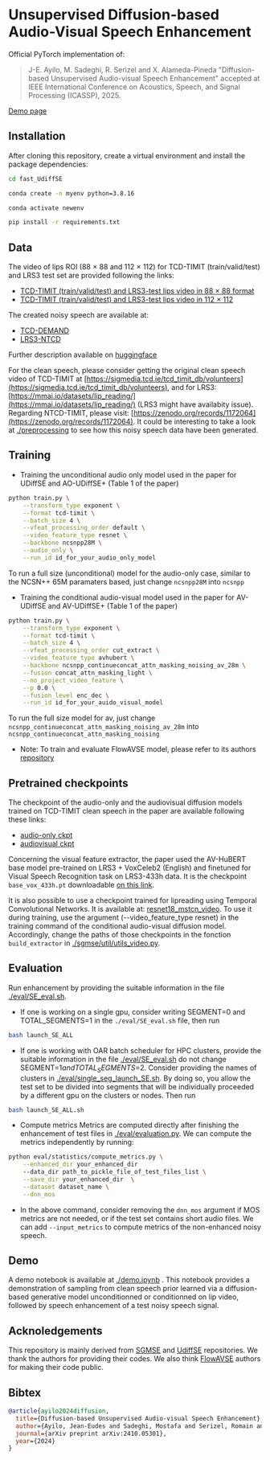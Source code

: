 # Unsupervised Diffusion-based Audio-Visual Speech Enhancement

Official PyTorch implementation of:

> J-E. Ayilo, M. Sadeghi, R. Serizel and X. Alameda-Pineda "Diffusion-based Unsupervised Audio-visual Speech Enhancement" accepted at IEEE International Conference on Acoustics, Speech, and Signal Processing (ICASSP), 2025.

[Demo page](https://jeaneudesayilo.github.io/fast_UdiffSE/)

## Installation

After cloning this repository, create a virtual environment and install the package dependencies:

```bash
cd fast_UdiffSE

conda create -n myenv python=3.8.16

conda activate newenv

pip install -r requirements.txt
```

## Data

The video of lips ROI (88 × 88 and 112 × 112) for TCD-TIMIT (train/valid/test) and LRS3 test set are provided following the links: 

- [TCD-TIMIT (train/valid/test) and LRS3-test lips video in 88 $\times$ 88 format](https://huggingface.co/jeaneudesAyilo/files_for_fast_UdiffSE/resolve/main/CROPPED_MOUTH_ldmark_48_68_size_88_88.tar.gz)   
- [TCD-TIMIT (train/valid/test) and LRS3-test lips video in 112 $\times$ 112](https://huggingface.co/jeaneudesAyilo/files_for_fast_UdiffSE/resolve/main/CROPPED_MOUTH_ldmark_28_68_size_112_112.tar.gz)

The created noisy speech are available at:

- [TCD-DEMAND](https://huggingface.co/jeaneudesAyilo/files_for_fast_UdiffSE/resolve/main/TCD_DEMAND.tar.gz)
- [LRS3-NTCD](https://huggingface.co/jeaneudesAyilo/files_for_fast_UdiffSE/resolve/main/LRS3_NTCD.tar.gz)

Further description available on [huggingface](https://huggingface.co/jeaneudesAyilo/files_for_fast_UdiffSE)

For the clean speech, please consider getting the original clean speech video of TCD-TIMIT at [https://sigmedia.tcd.ie/tcd_timit_db/volunteers](https://sigmedia.tcd.ie/tcd_timit_db/volunteers), and for LRS3: [https://mmai.io/datasets/lip_reading/](https://mmai.io/datasets/lip_reading/) (LRS3 might have availabity issue).
Regarding NTCD-TIMIT, please visit: [https://zenodo.org/records/1172064](https://zenodo.org/records/1172064).
It could be interesting to take a look at [./preprocessing](./preprocessing) to see how this noisy speech data have been generated.

## Training

- Training the unconditional audio only model used in the paper for UDiffSE and AO-UDiffSE+ (Table 1 of the paper)

```bash
python train.py \
	--transform_type exponent \
	--format tcd-timit \
	--batch_size 4 \
	--vfeat_processing_order default \
	--video_feature_type resnet \
	--backbone ncsnpp28M \
	--audio_only \
	--run_id id_for_your_audio_only_model
```

To run a full size (unconditional) model for the audio-only case, similar to the NCSN++ 65M paramaters based, just change `ncsnpp28M` into `ncsnpp`

- Training the conditional audio-visual model used in the paper for AV-UDiffSE and AV-UDiffSE+ (Table 1 of the paper)


```bash
python train.py \
	--transform_type exponent \
	--format tcd-timit \
	--batch_size 4 \
	--vfeat_processing_order cut_extract \
	--video_feature_type avhubert \
	--backbone ncsnpp_continueconcat_attn_masking_noising_av_28m \
	--fusion concat_attn_masking_light \
	--no_project_video_feature \
	--p 0.0 \
	--fusion_level enc_dec \
	--run_id id_for_your_auido_visual_model
```


To run the full size model for av, just change `ncsnpp_continueconcat_attn_masking_noising_av_28m` into `ncsnpp_continueconcat_attn_masking_noising`


- Note: To train and evaluate FlowAVSE model, please refer to its authors [repository](https://github.com/kaistmm/FlowAVSE)


## Pretrained checkpoints
 
The checkpoint of the audio-only and the audiovisual diffusion models trained on TCD-TIMIT clean speech in the paper are available following these links:
- [audio-only ckpt](https://huggingface.co/jeaneudesAyilo/files_for_fast_UdiffSE/resolve/main/aonly_tcd_speech_modeling_default_28M.ckpt)
- [audiovisual ckpt](https://huggingface.co/jeaneudesAyilo/files_for_fast_UdiffSE/resolve/main/av_tcd_speech_modeling_concat_attn_masking_light_avhubert_p0_28M_enc_dec.ckpt)

Concerning the visual feature extractor, the paper used the AV-HuBERT base model pre-trained on LRS3 + VoxCeleb2 (English) and finetuned for Visual Speech Recognition task on LRS3-433h data.
It is the checkpoint `base_vox_433h.pt` downloadable [on this link](https://facebookresearch.github.io/av_hubert/). 
<!--- https://dl.fbaipublicfiles.com/avhubert/model/lrs3_vox/vsr/base_vox_433h.pt --->
It is also possible to use a checkpoint trained for lipreading using Temporal Convolutional Networks. It is available at: [resnet18_mstcn_video](https://github.com/mpc001/Lipreading_using_Temporal_Convolutional_Networks?tab=readme-ov-file#model-zoo). To use it during training, use the argument (--video_feature_type resnet) in the training command of the conditional audio-visual diffusion model.
Accordingly, change the paths of those checkpoints in the fonction `build_extractor` in [./sgmse/util/utils_video.py](./sgmse/util/utils_video.py). 

## Evaluation

Run enhancement by providing the suitable information in the file [./eval/SE_eval.sh](./eval/SE_eval.sh). 

- If one is working on a single gpu, consider writing SEGMENT=0 and TOTAL_SEGMENTS=1 in the `./eval/SE_eval.sh` file, then run 

```bash
bash launch_SE_ALL
```

- If one is working with OAR batch scheduler for HPC clusters, provide the suitable information in the file [./eval/SE_eval.sh](./eval/SE_eval.sh) do not change SEGMENT=$1 and TOTAL_SEGMENTS=$2. Consider providing the names of clusters in [./eval/single_seg_launch_SE.sh](./eval/single_seg_launch_SE.sh). By doing so, you allow the test set to be divided into segments that will be individually proceeded by a different gpu on the clusters or nodes. Then run 

```bash
bash launch_SE_ALL.sh
```


- Compute metrics
Metrics are computed directly after finishing the enhancement of test files in [./eval/evaluation.py](./eval/evaluation.py). We can compute the metrics independently by running: 

```bash
python eval/statistics/compute_metrics.py \
	--enhanced_dir your_enhanced_dir  
	--data_dir path_to_pickle_file_of_test_files_list \
	--save_dir your_enhanced_dir  \
	--dataset dataset_name \
	--dnn_mos
```
- In the above command, consider removing the `dnn_mos` argument if MOS metrics are not needed, or if the test set contains short audio files. We can add `--input_metrics` to compute metrics of the non-enhanced noisy speech.


## Demo

A demo notebook is available at [./demo.ipynb](./demo.ipynb) . This notebook provides a demonstration of sampling from clean speech prior learned via a diffusion-based generative model unconditionned or conditionned on lip video, followed by speech enhancement of a test noisy speech signal.


## Acknoledgements

This repository is mainly derived from [SGMSE](https://github.com/sp-uhh/sgmse) and [UdiffSE](https://github.com/joanne-b-nortier/UdiffSE) repositories. We thank the authors for providing their codes. We also think [FlowAVSE](https://github.com/kaistmm/FlowAVSE) authors for making their code public.


## Bibtex

```bibtex
@article{ayilo2024diffusion,
  title={Diffusion-based Unsupervised Audio-visual Speech Enhancement},
  author={Ayilo, Jean-Eudes and Sadeghi, Mostafa and Serizel, Romain and Alameda-Pineda, Xavier},
  journal={arXiv preprint arXiv:2410.05301},
  year={2024}
}
```
